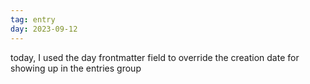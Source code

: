 ```yaml
---
tag: entry
day: 2023-09-12
---
```


today, I used the day frontmatter field to override the creation date for showing up in the entries group